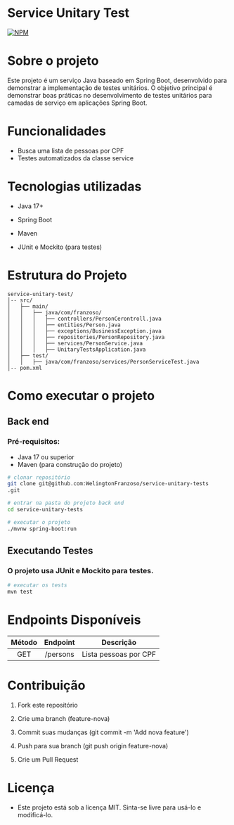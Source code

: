# Service Unitary Test

[![NPM](https://img.shields.io/npm/l/react)](https://github.com/WelingtonFranzoso/service-unitary-tests/blob/main/LICENSE) 


# Sobre o projeto

Este projeto é um serviço Java baseado em Spring Boot, desenvolvido para demonstrar a implementação de testes unitários. O objetivo principal é demonstrar boas práticas no desenvolvimento de testes unitários para camadas de serviço em aplicações Spring Boot.

# Funcionalidades
- Busca uma lista de pessoas por CPF
- Testes automatizados da classe service

# Tecnologias utilizadas

- Java 17+

- Spring Boot

- Maven

- JUnit e Mockito (para testes)

# Estrutura do Projeto
```
service-unitary-test/
│-- src/
│   ├── main/
│   │   ├── java/com/franzoso/
│   │   │   ├── controllers/PersonCerontroll.java
│   │   │   ├── entities/Person.java
│   │   │   ├── exceptions/BusinessException.java
│   │   │   ├── repositories/PersonRepository.java
│   │   │   ├── services/PersonService.java
│   │   │   ├── UnitaryTestsApplication.java
│   ├── test/
│   │   ├── java/com/franzoso/services/PersonServiceTest.java
│-- pom.xml
```

# Como executar o projeto
## Back end
### Pré-requisitos: 
- Java 17 ou superior
- Maven (para construção do projeto)

```bash
# clonar repositório
git clone git@github.com:WelingtonFranzoso/service-unitary-tests
.git

# entrar na pasta do projeto back end
cd service-unitary-tests

# executar o projeto
./mvnw spring-boot:run
```

## Executando Testes

### O projeto usa JUnit e Mockito para testes.

```bash
# executar os tests
mvn test
```

# Endpoints Disponíveis

| Método | Endpoint      | Descrição             |
|:------:|:-------------:|:---------------------:|
| GET    | /persons      | Lista pessoas por CPF |


# Contribuição

1. Fork este repositório

2. Crie uma branch (feature-nova)

3. Commit suas mudanças (git commit -m 'Add nova feature')

4. Push para sua branch (git push origin feature-nova)

5. Crie um Pull Request

# Licença

- Este projeto está sob a licença MIT. Sinta-se livre para usá-lo e modificá-lo.
